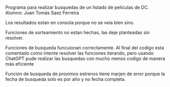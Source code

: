 Programa para realizar busquedas de un listado de peliculas de DC.
Alumno: Juan Tomás Saez Ferreira

Los resultados estan en consola porque no se veía bien sino.

Funciones de sorteamiento no estan hechas, las deje planteadas sin resolver.

Funciones de busqueda funcuionan correctamente.
    Al final del codigo esta comentado como intente resolver las funciones iterando, pero usando ChatGPT pude realizar las busquedas con mucho menos codigo de manera más eficiente

Función de busqueda de proximos estrenos tiene marjen de error porque la fecha de busqueda solo es por año y no fecha completa.